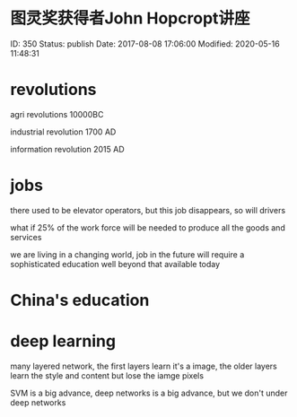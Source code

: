 # 图灵奖获得者John Hopcropt讲座


ID: 350
Status: publish
Date: 2017-08-08 17:06:00
Modified: 2020-05-16 11:48:31


# revolutions

agri revolutions 10000BC

industrial revolution 1700 AD

information revolution 2015 AD


# jobs

there used to be elevator operators, but this job disappears, so will drivers

what if 25% of the work force will be needed to produce all the goods and services

we are living in a changing world, job in the future will require a sophisticated education well beyond that available today


# China's education


# deep learning
many layered network, the first layers learn it's a image, the older layers learn the style and content but lose the iamge pixels


SVM is a big advance, deep networks is a big advance, but we don't under deep networks